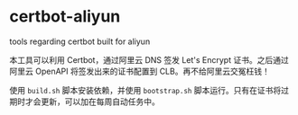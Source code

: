 # certbot-aliyun
tools regarding certbot built for aliyun

本工具可以利用 Certbot，通过阿里云 DNS 签发 Let's Encrypt 证书。之后通过阿里云 OpenAPI 将签发出来的证书配置到 CLB。再不给阿里云交冤枉钱！

使用 `build.sh` 脚本安装依赖，并使用 `bootstrap.sh` 脚本运行。只有在证书将过期时才会更新，可以加在每周自动任务中。
